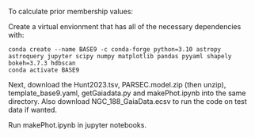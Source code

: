 To calculate prior membership values:

Create a virtual envionment that has all of the necessary dependencies with:
```
conda create --name BASE9 -c conda-forge python=3.10 astropy astroquery jupyter scipy numpy matplotlib pandas pyyaml shapely bokeh=3.7.3 hdbscan
conda activate BASE9
```
Next, download the Hunt2023.tsv, PARSEC.model.zip (then unzip), template_base9.yaml, getGaiadata.py and makePhot.ipynb into the same directory.  Also download NGC_188_GaiaData.ecsv to run the code on test data if wanted.

Run makePhot.ipynb in jupyter notebooks.
